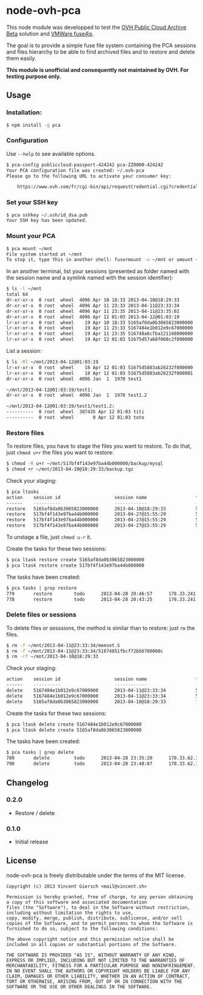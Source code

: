 # node-ovh-pca

This node module was developped to test the [OVH Public Cloud Archive Beta](http://www.ovh.com/fr/cloud/archives/) solution and [VMWare fuse4js](https://github.com/vmware/fuse4js).

The goal is to provide a simple fuse file system containing the PCA sessions and files hierarchy to be able to find archived files and to restore and delete them easily.

**This module is unofficial and consequently not maintained by OVH. For testing purpose only.**

## Usage

### Installation:

```bash
$ npm install -g pca
```

### Configuration

Use ```--help``` to see available options.

```bash
$ pca-config publiccloud-passport-424242 pca-ZZ0000-424242
Your PCA configuration file was created: ~/.ovh-pca
Please go to the following URL to activate your consumer key:

	https://www.ovh.com/fr/cgi-bin/api/requestCredential.cgi?credentialToken=xxxxxx

```

### Set your SSH key

```bash
$ pca sshkey ~/.ssh/id_dsa.pub
Your SSH key has been updated.
```

### Mount your PCA

```bash
$ pca mount ~/mnt
File system started at ~/mnt
To stop it, type this in another shell: fusermount -u ~/mnt or umount ~/mnt
```

In an another terminal, list your sessions (presented as folder named with the session name and a symlink named with the session identifier):

```bash
$ ls -l ~/mnt
total 64
dr-xr-xr-x  0 root  wheel  4096 Apr 10 18:33 2013-04-10@18:29:33
dr-xr-xr-x  0 root  wheel  4096 Apr 11 23:33 2013-04-11@23:33:34
dr-xr-xr-x  0 root  wheel  4096 Apr 11 23:35 2013-04-11@23:35:02
dr-xr-xr-x  0 root  wheel  4096 Apr 12 01:03 2013-04-12@01:03:19
lr-xr-xr-x  0 root  wheel    19 Apr 10 18:33 5165af8da0b3065823000000 -> 2013-04-10@18:29:33
lr-xr-xr-x  0 root  wheel    19 Apr 11 23:33 5167484e1b012e9c67000000 -> 2013-04-11@23:33:34
lr-xr-xr-x  0 root  wheel    19 Apr 11 23:35 516748a6cfba121168000000 -> 2013-04-11@23:35:02
lr-xr-xr-x  0 root  wheel    19 Apr 12 01:03 51675d57a68f060c2f000000 -> 2013-04-12@01:03:19
```

List a session:

```bash
$ ls -Rl ~/mnt/2013-04-12@01:03:19
lr-xr-xr-x  0 root  wheel    18 Apr 12 01:03 51675d5883ab26232f000000 -> test1/test1.2/toto
lr-xr-xr-x  0 root  wheel    18 Apr 12 01:03 51675d5883ab26232f000001 -> test1/test1.2/titi
dr-xr-xr-x  0 root  wheel  4096 Jan  1  1970 test1

~/mnt/2013-04-12@01:03:19/test1:
dr-xr-xr-x  0 root  wheel  4096 Jan  1  1970 test1.2

~/mnt/2013-04-12@01:03:19/test1/test1.2:
----------  0 root  wheel  307435 Apr 12 01:03 titi
----------  0 root  wheel       0 Apr 12 01:03 toto
```

### Restore files

To restore files, you have to stage the files you want to restore. To do that, just `chmod u+r` the files you want to restore:

```bash
$ chmod -R u+r ~/mnt/517bf4f143e97ba44b000000/backup/mysql
$ chmod +r ~/mnt/2013-04-10@18:29:33/backup.tgz
```

Check your staging:
```bash
$ pca ltasks
action    session id                    session name                  file id                       file name
------    ----------                    ------------                  -------                       ---------
restore   5165af8da0b3065823000000      2013-04-10@18:29:33           5165b05ff0e897d225000000      backup.tgz
restore   517bf4f143e97ba44b000000      2013-04-27@15:55:29           517bf4f71d0e50c34b000001      backup/mysql/3.sql.gpg
restore   517bf4f143e97ba44b000000      2013-04-27@15:55:29           517bf4f71d0e50c34b000000      backup/mysql/2.sql.gpg
restore   517bf4f143e97ba44b000000      2013-04-27@15:55:29           517bf4f71d0e50c34b000002      backup/mysql/1.sql.gpg
```

To unstage a file, just `chmod u-r` it.

Create the tasks for these two sessions:
```bash
$ pca ltask restore create 5165af8da0b3065823000000
$ pca ltask restore create 517bf4f143e97ba44b000000
```

The tasks have been created:
```bash
$ pca tasks | grep restore
779       restore        todo      2013-04-28 20:46:57      178.33.241.56
778       restore        todo      2013-04-28 20:43:25      178.33.241.56
```

### Delete files or sessions

To delete files or sesssions, the method is similar than to restore: just `rm` the files.

```bash
$ rm -f ~/mnt/2013-04-11@23:33:34/memset.S
$ rm -f ~/mnt/2013-04-11@23:33:34/51674851fbcf72b56700000c
$ rm -rf ~/mnt/2013-04-10@18:29:33
 ```
 
Check your staging:
```bash
action    session id                    session name                  file id                       file name
------    ----------                    ------------                  -------                       ---------
delete    5167484e1b012e9c67000000      2013-04-11@23:33:34           51674851fbcf72b567000004      memset.S
delete    5167484e1b012e9c67000000      2013-04-11@23:33:34           51674851fbcf72b56700000c      strlen.S
delete    5165af8da0b3065823000000      2013-04-10@18:29:33           *                             *
```

Create the tasks for these two sessions:
```bash
$ pca ltask delete create 5167484e1b012e9c67000000
$ pca ltask delete create 5165af8da0b3065823000000
```

The tasks have been created:
```bash
$ pca tasks | grep delete
789       delete         todo      2013-04-28 23:35:20      178.33.62.120
790       delete         todo      2013-04-28 23:48:07      178.33.62.120
```

## Changelog

### 0.2.0

* Restore / delete

### 0.1.0

* Initial release

## License

node-ovh-pca is freely distributable under the terms of the MIT license.

```
Copyright (c) 2013 Vincent Giersch <mail@vincent.sh>

Permission is hereby granted, free of charge, to any person obtaining a copy of this software and associated documentation
files (the "Software"), to deal in the Software without restriction, including without limitation the rights to use,
copy, modify, merge, publish, distribute, sublicense, and/or sell copies of the Software, and to permit persons to whom the Software is furnished to do so, subject to the following conditions:

The above copyright notice and this permission notice shall be included in all copies or substantial portions of the Software.

THE SOFTWARE IS PROVIDED "AS IS", WITHOUT WARRANTY OF ANY KIND, EXPRESS OR IMPLIED, INCLUDING BUT NOT LIMITED TO THE WARRANTIES OF MERCHANTABILITY, FITNESS FOR A PARTICULAR PURPOSE AND NONINFRINGEMENT. IN NO EVENT SHALL THE AUTHORS OR COPYRIGHT HOLDERS BE LIABLE FOR ANY CLAIM, DAMAGES OR OTHER LIABILITY, WHETHER IN AN ACTION OF CONTRACT, TORT OR OTHERWISE, ARISING FROM, OUT OF OR IN CONNECTION WITH THE SOFTWARE OR THE USE OR OTHER DEALINGS IN THE SOFTWARE.
```
